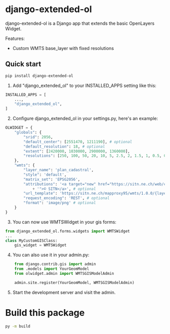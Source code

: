 # django-extended-ol

django-extended-ol is a Django app that extends the basic OpenLayers Widget.

Features:

* Custom WMTS base_layer with fixed resolutions

## Quick start

```sh
pip install django-extended-ol
```

1. Add "django_extended_ol" to your INSTALLED_APPS setting like this:

```python
INSTALLED_APPS = [
    ...,
    "django_extended_ol",
]
```

2. Configure django_extended_ol in your settings.py, here's an example:

```python
OLWIDGET = {
    "globals": {
        "srid": 2056,
        "default_center": [2551470, 1211190], # optional
        "default_resolution": 18, # optional
        "extent": [2420000, 1030000, 2900000, 1360000],
        "resolutions": [250, 100, 50, 20, 10, 5, 2.5, 2, 1.5, 1, 0.5, 0.25, 0.125, 0.0625]
    },
    "wmts": {
        "layer_name": 'plan_cadastral',
        "style": 'default',
        "matrix_set": 'EPSG2056',
        "attributions": '<a target="new" href="https://sitn.ne.ch/web/conditions_utilisation/contrat_SITN_MO.htm'
            + '">© SITN</a>', # optional
        "url_template": 'https://sitn.ne.ch/mapproxy95/wmts/1.0.0/{layer}/{style}/{TileMatrixSet}/{TileMatrix}/{TileRow}/{TileCol}.png',
        "request_encoding": 'REST', # optional
        "format": 'image/png' # optional
    }
}
```

3. You can now use WMTSWidget in your gis forms:

```python
from django_extended_ol.forms.widgets import WMTSWidget
...
class MyCustomGISClass:
    gis_widget = WMTSWidget
```

4. You can also use it in your admin.py:

```python
    from django.contrib.gis import admin
    from .models import YourGeomModel
    from olwidget.admin import WMTSGISModelAdmin

    admin.site.register(YourGeomModel, WMTSGISModelAdmin)
```

5. Start the development server and visit the admin.


# Build this package

```sh
py -m build
```